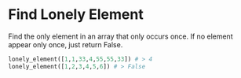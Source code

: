 # Find Lonely Element

Find the only element in an array that only occurs once. If no element appear only once, just return False.

```python
lonely_element([1,1,33,4,55,55,33]) # > 4
lonely_element([1,2,3,4,5,6]) # > False
```
